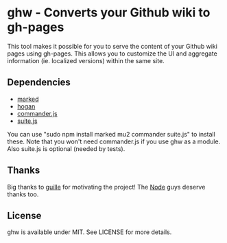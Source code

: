 # ghw - Converts your Github wiki to gh-pages

This tool makes it possible for you to serve the content of your Github wiki pages using gh-pages. This allows you to customize the UI and aggregate information (ie. localized versions) within the same site.

## Dependencies

* [marked](https://github.com/chjj/marked)
* [hogan](http://twitter.github.com/hogan.js/)
* [commander.js](https://github.com/visionmedia/commander.js)
* [suite.js](https://github.com/bebraw/suite.js)

You can use "sudo npm install marked mu2 commander suite.js" to install these. Note that you won't need commander.js if you use ghw as a module. Also suite.js is optional (needed by tests).

## Thanks

Big thanks to [guille](https://github.com/guille) for motivating the project! The [Node](https://github.com/joyent/node) guys deserve thanks too.

## License

ghw is available under MIT. See LICENSE for more details.


